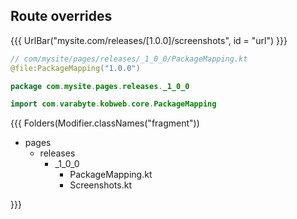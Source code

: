 ## <span data-id="title">Route overrides</span>

{{{ UrlBar("mysite.com/releases/[1.0.0]/screenshots", id = "url") }}}

```kotlin 0|2,4 <fragment> [code]
// com/mysite/pages/releases/_1_0_0/PackageMapping.kt
@file:PackageMapping("1.0.0")

package com.mysite.pages.releases._1_0_0

import com.varabyte.kobweb.core.PackageMapping
```

{{{ Folders(Modifier.classNames("fragment"))

* pages
  * releases 
    * _1_0_0
      * PackageMapping.kt
      * Screenshots.kt

}}}
